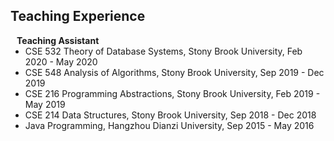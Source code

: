 <h2 id="teaching">Teaching Experience</h2>

<h4 style="margin:0 10px 0;">Teaching Assistant</h4>
<ul style="margin:0 0 5px;">
    <li>CSE 532 Theory of Database Systems, Stony Brook University, Feb 2020 - May 2020</li>
    <li>CSE 548 Analysis of Algorithms, Stony Brook University, Sep 2019 - Dec 2019</li>
    <li>CSE 216 Programming Abstractions, Stony Brook University, Feb 2019 - May 2019</li>
    <li>CSE 214 Data Structures, Stony Brook University, Sep 2018 - Dec 2018</li>
    <li>Java Programming, Hangzhou Dianzi University, Sep 2015 - May 2016</li>
</ul>

